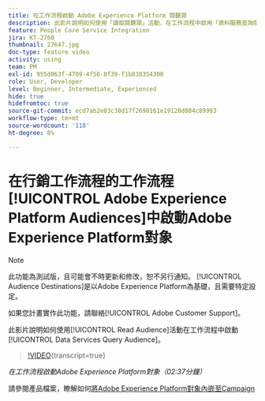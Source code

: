 ```yaml
---
title: 在工作流程啟動 Adobe Experience Platform 閱聽眾
description: 此影片說明如何使用「讀取閱聽眾」活動，在工作流程中啟用「資料服務查詢閱聽眾」。
feature: People Core Service Integration
jira: KT-2760
thumbnail: 27647.jpg
doc-type: feature video
activity: using
team: PM
exl-id: 955d063f-4709-4f56-8f39-f1b838354300
role: User, Developer
level: Beginner, Intermediate, Experienced
hide: true
hidefromtoc: true
source-git-commit: ecd7ab2e03c38d17f2690161e19120d884c89993
workflow-type: tm+mt
source-wordcount: '118'
ht-degree: 8%

---
```


# 在行銷工作流程的工作流程[!UICONTROL Adobe Experience Platform Audiences]中啟動Adobe Experience Platform對象

>[!NOTE]
>
>此功能為測試版，且可能會不時更新和修改，恕不另行通知。 [!UICONTROL Audience Destinations]是以Adobe Experience Platform為基礎，且需要特定設定。
>
>如果您計畫實作此功能，請聯絡[!UICONTROL Adobe Customer Support]。

此影片說明如何使用[!UICONTROL Read Audience]活動在工作流程中啟動[!UICONTROL Data Services Query Audience]。

>[!VIDEO](https://video.tv.adobe.com/v/27647?learn=on){transcript=true}

*在工作流程啟動Adobe Experience Platform對象（02:37分鐘）*

請參閱產品檔案，瞭解如何[將Adobe Experience Platform對象內嵌至Campaign](https://experienceleague.adobe.com/docs/campaign-standard/using/integrating-with-adobe-cloud/adobe-experience-platform/aep-sources-destinations/ingest-aep-data.html)
